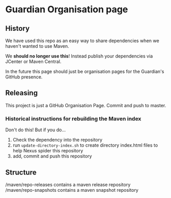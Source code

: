 # Guardian Organisation page

## History

We have used this repo as an easy way to share dependencies when we haven't wanted to use Maven.

We **should no longer use this**! Instead publish your dependencies via JCenter or Maven Central.

In the future this page should just be organisation pages for the Guardian's GitHub presence.

## Releasing

This project is just a GitHub Organisation Page. Commit and push to master.

### Historical instructions for rebuilding the Maven index

Don't do this! But if you do...

1) Check the dependency into the repository
2) run `update-directory-index.sh` to create directory index.html files to help Nexus spider this repository
3) add, commit and push this repository

## Structure
/maven/repo-releases contains a maven release repository  
/maven/repo-snapshots contains a maven snapshot repository
